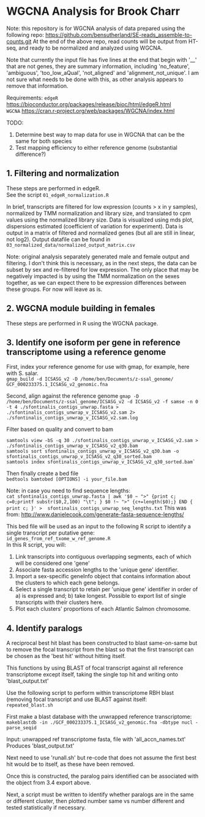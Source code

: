 # **WGCNA Analysis for Brook Charr** #
Note: this repository is for WGCNA analysis of data prepared using the following repo:
https://github.com/bensutherland/SE-reads_assemble-to-counts.git
At the end of the above repo, read counts will be output from HT-seq, and ready to be normalized and analyzed using WGCNA.

Note that currently the input file has five lines at the end that begin with '__' that are not genes, they are summary information, including 'no_feature', 'ambiguous', 'too_low_aQual', 'not_aligned' and 'alignment_not_unique'. I am not sure what needs to be done with this, as other analysis appears to remove that information.

Requirements:
`edgeR` https://bioconductor.org/packages/release/bioc/html/edgeR.html    
`WGCNA` https://cran.r-project.org/web/packages/WGCNA/index.html    

TODO:    
1. Determine best way to map data for use in WGCNA that can be the same for both species    
2. Test mapping efficiency to either reference genome (substantial difference?)    


## 1. Filtering and normalization ##
These steps are performed in edgeR.   
See the script `01_edgeR_normalization.R`   

In brief, transcripts are filtered for low expression (counts > x in y samples), normalized by TMM normalization and library size, and translated to cpm values using the normalized library size.
Data is visualized using mds plot, dispersions estimated (coefficient of variation for experiment).
Data is output in a matrix of filtered and normalized genes (but all are still in linear, not log2).
Output datafile can be found in `03_normalized_data/normalized_output_matrix.csv`

Note: original analysis separately generated male and female output and filtering. I don't think this is necessary, as in the next steps, the data can be subset by sex and re-filtered for low expression. The only place that may be negatively impacted is by using the TMM normalization on the sexes together, as we can expect there to be expression differences between these groups. For now will leave as is.

## 2. WGCNA module building in females ##
These steps are performed in R using the WGCNA package.

## 3. Identify one isoform per gene in reference transcriptome using a reference genome ##
First, index your reference genome for use with gmap, for example, here with S. salar.       
`gmap_build -d ICSASG_v2 -D /home/ben/Documents/z-ssal_genome/ GCF_000233375.1_ICSASG_v2_genomic.fna`

Second, align against the reference genome
`gmap -D /home/ben/Documents/z-ssal_genome/ICSASG_v2 -d ICSASG_v2 -f samse -n 0 -t 4 ./sfontinalis_contigs_unwrap.fasta > ./sfontinalis_contigs_unwrap_v_ICSASG_v2.sam 2> ./sfontinalis_contigs_unwrap_v_ICSASG_v2.sam.log`

Filter based on quality and convert to bam    
```
samtools view -bS -q 30 ./sfontinalis_contigs_unwrap_v_ICSASG_v2.sam > ./sfontinalis_contigs_unwrap_v_ICSASG_v2_q30.bam     
samtools sort sfontinalis_contigs_unwrap_v_ICSASG_v2_q30.bam -o sfontinalis_contigs_unwrap_v_ICSASG_v2_q30_sorted.bam
samtools index sfontinalis_contigs_unwrap_v_ICSASG_v2_q30_sorted.bam`
```

Then finally create a bed file     
`bedtools bamtobed [OPTIONS] -i your_file.bam`

Note: in case you need to find sequence lengths:    
`cat sfontinalis_contigs_unwrap.fasta | awk '$0 ~ ">" {print c; c=0;printf substr($0,2,100) "\t"; } $0 !~ ">" {c+=length($0);} END { print c; }' >  sfontinalis_contigs_unwrap_seq_lengths.txt`
This was from: http://www.danielecook.com/generate-fasta-sequence-lengths/

This bed file will be used as an input to the following R script to identify a single transcript per putative gene:     
`id_genes_from_ref_txome_w_ref_genome.R`     
In this R script, you will:   
1. Link transcripts into contiguous overlapping segments, each of which will be considered one 'gene'    
2. Associate fasta accession lengths to the 'unique gene' identifier.  
3. Import a sex-specific geneInfo object that contains information about the clusters to which each gene belongs.     
4. Select a single transcript to retain per 'unique gene' identifier in order of a) is expressed and; b) take longest. Possible to export list of single transcripts with their clusters here.   
5. Plot each clusters' proportions of each Atlantic Salmon chromosome.    

## 4. Identify paralogs 
A reciprocal best hit blast has been constructed to blast same-on-same but to remove the focal transcript from the blast so that the first transcript can be chosen as the 'best hit' without hitting itself. 

This functions by using BLAST of focal transcript against all reference transcriptome except itself, taking the single top hit and writing onto 'blast_output.txt'     

Use the following script to perform within transcriptome RBH blast (removing focal transcript and use BLAST against itself:    
`repeated_blast.sh`    

First make a blast database with the unwrapped reference transcriptome:   
`makeblastdb -in ./GCF_000233375.1_ICSASG_v2_genomic.fna -dbtype nucl -parse_seqid`   

Input: unwrapped ref transcriptome fasta, file with 'all_accn_names.txt'       
Produces 'blast_output.txt'   

Next need to use 'runall.sh' but re-code that does not assume the first best hit would be to itself, as these have been removed.    


Once this is constructed, the paralog pairs identified can be associated with the object from 3.4 export above.    






Next, a script must be written to identify whether paralogs are in the same or different cluster, then plotted number same vs number different and tested statistically if necessary.     

